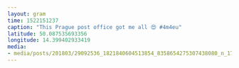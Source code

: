 ```yaml
---
layout: gram
time: 1522151237
caption: "This Prague post office got me all 😍 #4m4eu"
latitude: 50.087535693356
longitude: 14.399402933419
media:
- media/posts/201803/29092536_1821840604513854_8358654275307438080_n_17872497883217190.jpg
---
```

